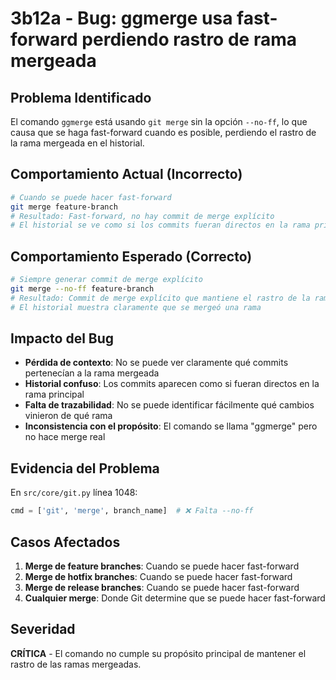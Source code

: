 # 3b12a - Bug: ggmerge usa fast-forward perdiendo rastro de rama mergeada

## Problema Identificado
El comando `ggmerge` está usando `git merge` sin la opción `--no-ff`, lo que causa que se haga fast-forward cuando es posible, perdiendo el rastro de la rama mergeada en el historial.

## Comportamiento Actual (Incorrecto)
```bash
# Cuando se puede hacer fast-forward
git merge feature-branch
# Resultado: Fast-forward, no hay commit de merge explícito
# El historial se ve como si los commits fueran directos en la rama principal
```

## Comportamiento Esperado (Correcto)
```bash
# Siempre generar commit de merge explícito
git merge --no-ff feature-branch
# Resultado: Commit de merge explícito que mantiene el rastro de la rama
# El historial muestra claramente que se mergeó una rama
```

## Impacto del Bug
- **Pérdida de contexto**: No se puede ver claramente qué commits pertenecían a la rama mergeada
- **Historial confuso**: Los commits aparecen como si fueran directos en la rama principal
- **Falta de trazabilidad**: No se puede identificar fácilmente qué cambios vinieron de qué rama
- **Inconsistencia con el propósito**: El comando se llama "ggmerge" pero no hace merge real

## Evidencia del Problema
En `src/core/git.py` línea 1048:
```python
cmd = ['git', 'merge', branch_name]  # ❌ Falta --no-ff
```

## Casos Afectados
1. **Merge de feature branches**: Cuando se puede hacer fast-forward
2. **Merge de hotfix branches**: Cuando se puede hacer fast-forward  
3. **Merge de release branches**: Cuando se puede hacer fast-forward
4. **Cualquier merge**: Donde Git determine que se puede hacer fast-forward

## Severidad
**CRÍTICA** - El comando no cumple su propósito principal de mantener el rastro de las ramas mergeadas.
